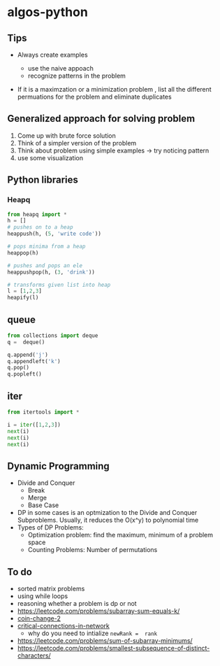 # algos-python

## Tips
- Always create examples
    - use the naive appoach
    - recognize patterns in the problem

- If it is a maximzation or a minimization problem , 
list all the different permuations for the problem 
and eliminate duplicates

## Generalized approach for solving problem
1. Come up with brute force solution
2. Think of a simpler version of the problem
3. Think about problem using simple examples -> try noticing pattern
4. use some visualization


## Python libraries

### Heapq

```python
from heapq import *
h = []
# pushes on to a heap 
heappush(h, (5, 'write code'))

# pops minima from a heap
heappop(h)

# pushes and pops an ele
heappushpop(h, (3, 'drink'))

# transforms given list into heap
l = [1,2,3]
heapify(l)
```

## queue
```python
from collections import deque
q =  deque()

q.append('j') 
q.appendleft('k')
q.pop()      
q.popleft()      
```

## iter
```python
from itertools import *

i = iter([1,2,3])
next(i)
next(i)
next(i)
```

## Dynamic Programming
- Divide and Conquer
  - Break
  - Merge
  - Base Case
- DP in some cases is an optmization to the Divide and Conquer Subproblems. Usually, it reduces the O(x^y) to polynomial time
- Types of DP Problems:
  - Optimization problem: find the maximum, minimum of a problem space
  - Counting Problems: Number of permutations

## To do 
- sorted matrix problems
- using while loops 
- reasoning whether a problem is dp or not
- https://leetcode.com/problems/subarray-sum-equals-k/
- [coin-change-2](https://leetcode.com/problems/coin-change-2/)
- [critical-connections-in-network](https://leetcode.com/problems/critical-connections-in-a-network/ )
    -  why do you need to intialize `newRank =  rank`
- https://leetcode.com/problems/sum-of-subarray-minimums/
- https://leetcode.com/problems/smallest-subsequence-of-distinct-characters/
